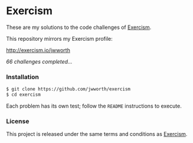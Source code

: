 # Exercism

These are my solutions to the code challenges of [Exercism](http://exercism.io).

This repository mirrors my Exercism profile:

http://exercism.io/jwworth

_66 challenges completed..._

### Installation

```sh
$ git clone https://github.com/jwworth/exercism
$ cd exercism
```

Each problem has its own test; follow the `README` instructions to execute.

### License

This project is released under the same terms and conditions as
[Exercism](http://exercism.io).
